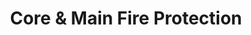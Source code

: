---
title: "Core & Main Fire Protection"
url: /tualatin/core-und-main-fire-protection/
shop: Großhandel
---